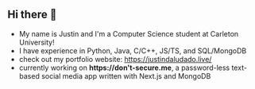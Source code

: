 ## Hi there 👋
- My name is Justin and I'm a Computer Science student at Carleton University!
- I have experience in Python, Java, C/C++, JS/TS, and SQL/MongoDB
- check out my portfolio website: https://justindaludado.live/
- currently working on **https://don't-secure.me**, a password-less text-based social media app written with Next.js and MongoDB
<!--
**justindal/justindal** is a ✨ _special_ ✨ repository because its `README.md` (this file) appears on your GitHub profile.

Here are some ideas to get you started:

- 🔭 I’m currently working on ...
- 🌱 I’m currently learning ...
- 👯 I’m looking to collaborate on ...
- 🤔 I’m looking for help with ...
- 💬 Ask me about ...
- 📫 How to reach me: ...
- 😄 Pronouns: ...
- ⚡ Fun fact: ...
-->
